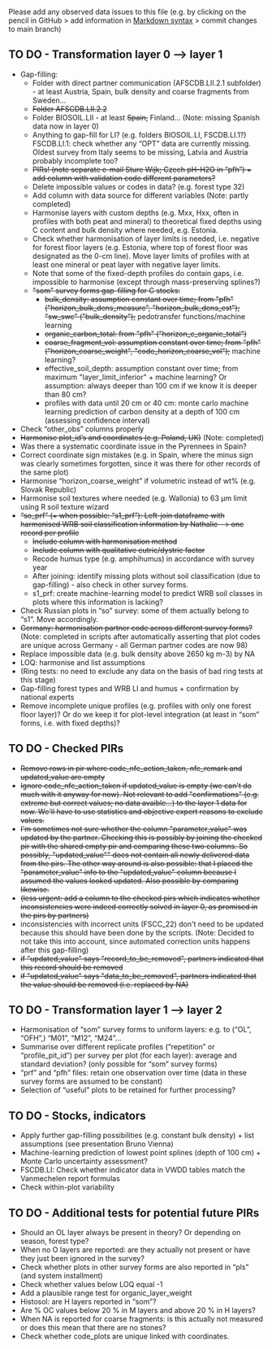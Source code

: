 
Please add any observed data issues to this file
(e.g. by clicking on the pencil in GitHub > add information in [Markdown syntax](https://docs.github.com/en/get-started/writing-on-github/getting-started-with-writing-and-formatting-on-github/basic-writing-and-formatting-syntax) > commit changes to main branch)

## TO DO - Transformation layer 0 –-> layer 1

-   Gap-filling:
    -   Folder with direct partner communication (AFSCDB.LII.2.1 subfolder) - at least Austria, Spain, bulk density and coarse fragments from Sweden…
    -   ~~Folder AFSCDB.LII.2.2~~
    -   Folder BIOSOIL.LII - at least ~~Spain,~~ Finland… (Note: missing Spanish data now in layer 0)
    -   Anything to gap-fill for LI? (e.g. folders BIOSOIL.LI, FSCDB.LI.1?) FSCDB.LI.1: check whether any “OPT” data are currently missing. Oldest survey from Italy seems to be missing, Latvia and Austria probably incomplete too?
    -   ~~PIRs! (note separate e-mail Sture Wijk; Czech pH-H2O in “pfh”) + add column with validation code different parameters?~~
    -   Delete impossible values or codes in data? (e.g. forest type 32)
    -   Add column with data source for different variables (Note: partly completed)
    -   Harmonise layers with custom depths (e.g. Mxx, Hxx, often in profiles with both peat and mineral) to theoretical fixed depths using C content and bulk density where needed, e.g. Estonia. 
    -   Check whether harmonisation of layer limits is needed, i.e. negative for forest floor layers (e.g. Estonia, where top of forest floor was designated as the 0-cm line). Move layer limits of profiles with at least one mineral or peat layer with negative layer limits.
    -   Note that some of the fixed-depth profiles do contain gaps, i.e. impossible to harmonise (except through mass-preserving splines?)
    -   ~~"som" survey forms gap-filling for C stocks:~~
        -   ~~bulk_density: assumption constant over time; from "pfh" ("horizon_bulk_dens_measure", "horizon_bulk_dens_est"); "sw_swc" ("bulk_density");~~ pedotransfer functions/machine learning
        -   ~~organic_carbon_total: from "pfh" ("horizon_c_organic_total")~~
        -   ~~coarse_fragment_vol: assumption constant over time; from "pfh" ("horizon_coarse_weight", "code_horizon_coarse_vol");~~ machine learning?
        -   effective_soil_depth: assumption constant over time; from maximum "layer_limit_inferior" + machine learning? Or assumption: always deeper than 100 cm if we know it is deeper than 80 cm?
        -   profiles with data until 20 cm or 40 cm: monte carlo machine learning prediction of carbon density at a depth of 100 cm (assessing confidence interval)
-   Check “other_obs” columns properly
-   ~~Harmonise plot_id’s and coordinates (e.g. Poland, UK)~~ (Note: completed)
-   Was there a systematic coordinate issue in the Pyrennees in Spain?
-   Correct coordinate sign mistakes (e.g. in Spain, where the minus sign was clearly sometimes forgotten, since it was there for other records of the same plot)
-   Harmonise “horizon_coarse_weight” if volumetric instead of wt% (e.g. Slovak Republic)
-   Harmonise soil textures where needed (e.g. Wallonia) to 63 µm limit using R soil texture wizard
-   ~~“so_prf” (+ when possible: “s1_prf”): Left-join dataframe with harmonised WRB soil classification information by Nathalie --> one record per profile~~
    -   ~~Include column with harmonisation method~~
    -   ~~Include column with qualitative eutric/dystric factor~~
    -   Recode humus type (e.g. amphihumus) in accordance with survey year
    -   After joining: identify missing plots without soil classification (due to gap-filling) - also check in other survey forms.
    -   s1_prf: create machine-learning model to predict WRB soil classes in plots where this information is lacking?
-   Check Russian plots in “so” survey: some of them actually belong to “s1”. Move accordingly.
-   ~~Germany: harmonisation partner code across different survey forms?~~ (Note: completed in scripts after automatically asserting that plot codes are unique across Germany - all German partner codes are now 98)
-   Replace impossible data (e.g. bulk density above 2650 kg m-3) by NA
-   LOQ: harmonise and list assumptions
-   (Ring tests: no need to exclude any data on the basis of bad ring tests at this stage)
-   Gap-filling forest types and WRB LI and humus + confirmation by national experts
-   Remove incomplete unique profiles (e.g. profiles with only one forest floor layer)? Or do we keep it for plot-level integration (at least in “som” forms, i.e. with fixed depths)?


## TO DO - Checked PIRs
* ~~Remove rows in pir where code_nfc_action_taken, nfc_remark and updated_value are empty~~
* ~~Ignore code_nfc_action_taken if updated_value is empty (we can't do much with it anyway for now). Not relevant to add "confirmations" (e.g. extreme but correct values; no data avaible...) to the layer 1 data for now. We'll have to use statistics and objective expert reasons to exclude values.~~
* ~~I'm sometimes not sure whether the column "parameter_value" was updated by the partner. Checking this is possibly by joining the checked pir with the shared empty pir and comparing these two columns. So possibly, "updated_value"" does not contain all newly delivered data from the pirs. The other way around is also possible: that I placed the "parameter_value" info to the "updated_value" column because I assumed the values looked updated. Also possible by comparing likewise.~~
* ~~(less urgent: add a column to the checked pirs which indicates whether inconsistencies were indeed correctly solved in layer 0, as promised in the pirs by partners)~~
* inconsistencies with incorrect units (FSCC_22) don't need to be updated because this should have been done by the scripts. (Note: Decided to not take this into account, since automated correction units happens after this gap-filling)
* ~~if "updated_value" says "record_to_be_removed", partners indicated that this record should be removed~~
* ~~if "updated_value" says "data_to_be_removed", partners indicated that the value should be removed (i.e. replaced by NA)~~


## TO DO - Transformation layer 1 –-> layer 2

-   Harmonisation of “som” survey forms to uniform layers: e.g. to (“OL”, “OFH”,) “M01”, “M12”, “M24”…
-   Summarise over different replicate profiles (“repetition” or “profile_pit_id”) per survey per plot (for each layer): average and standard deviation? (only possible for “som” survey forms)
-   “prf” and “pfh” files: retain one observation over time (data in these survey forms are assumed to be constant)
-   Selection of “useful” plots to be retained for further processing?

## TO DO - Stocks, indicators

-   Apply further gap-filling possibilities (e.g. constant bulk density) + list assumptions (see presentation Bruno Vienna)
-   Machine-learning prediction of lowest point splines (depth of 100 cm) + Monte Carlo uncertainty assessment?
-   FSCDB.LI: Check whether indicator data in VWDD tables match the Vanmechelen report formulas
-   Check within-plot variability

## TO DO - Additional tests for potential future PIRs

-   Should an OL layer always be present in theory? Or depending on season, forest type?
-   When no O layers are reported: are they actually not present or have they just been ignored in the survey?
-   Check whether plots in other survey forms are also reported in “pls” (and system installment)
-   Check whether values below LOQ equal -1
-   Add a plausible range test for organic_layer_weight
-   Histosol: are H layers reported in “som”?
-   Are % OC values below 20 % in M layers and above 20 % in H layers?
-   When NA is reported for coarse fragments: is this actually not measured or does this mean that there are no stones?
-   Check whether code_plots are unique linked with coordinates.
